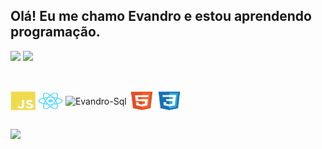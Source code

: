 ## Olá! Eu me chamo Evandro e estou aprendendo programação.

<div>

  <img height="180em" src="https://github-readme-stats.vercel.app/api?username=EvandroOrso&show_icons=true&theme=prussian&include_all_commits=true&count_private=true"/>
    
  <img height="180em" src="https://github-readme-stats.vercel.app/api/top-langs/?username=EvandroOrso&layout=compact&langs_count=6&theme=prussian"/>

</div>

##

<div style="display: inline_block"><br>
  <img align="center" alt="Evandro-Js" height="30" width="40" src="https://raw.githubusercontent.com/devicons/devicon/master/icons/javascript/javascript-plain.svg">
  <img align="center" alt="Evandro-React" height="30" width="40" src="https://raw.githubusercontent.com/devicons/devicon/master/icons/react/react-original.svg">
  <img align="center" alt="Evandro-Sql" height="30" width="40" src="https://cdn.jsdelivr.net/gh/devicons/devicon@latest/icons/azuresqldatabase/azuresqldatabase-original.svg">
  <img align="center" alt="Evandro-HTML" height="30" width="40" src="https://raw.githubusercontent.com/devicons/devicon/master/icons/html5/html5-original.svg">
  <img align="center" alt="Evandro-CSS" height="30" width="40" src="https://raw.githubusercontent.com/devicons/devicon/master/icons/css3/css3-original.svg">
</div>

  ##
 
<div> 
  
  <!-- <a href="https://instagram.com/" target="_blank"><img src="https://img.shields.io/badge/-Instagram-%23E4405F?style=for-the-badge&logo=instagram&logoColor=blue" target="_blank"></a> -->
  
  
  
 <a href="https://x.com/Evandroo__" target="_blank"><img src="https://img.shields.io/badge/Twitter-1DA1F2?style=for-the-badge&logo=twitter&logoColor=white"></a> 
 
<!--  <a href = "mailto:"><img src="https://img.shields.io/badge/-Gmail-%23333?style=for-the-badge&logo=gmail&logoColor=white" target="_blank"></a> -->
  
 <!-- <a href="https://www.linkedin.com/in/" target="_blank"><img src="https://img.shields.io/badge/-LinkedIn-%230077B5?style=for-the-badge&logo=linkedin&logoColor=white" target="_blank"></a>  -->

</div>
